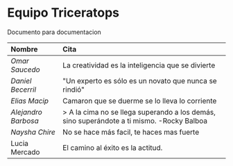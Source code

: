 # Equipo Triceratops
Documento para documentacion

| Nombre | Cita |
| :--- | :--- | 
| *Omar Saucedo* | La creatividad es la inteligencia que se divierte |
| *Daniel Becerril* | "Un experto es sólo es un novato que nunca se rindió" |
| *Elias Macip* | Camaron que se duerme se lo lleva lo corriente |
|*Alejandro Barbosa*|> A la cima no se llega superando a los demás, sino superándote a ti mismo. -Rocky Balboa|
| *Naysha Chire* | No se hace más facil, te haces mas fuerte |
| Lucia Mercado | El camino al éxito es la actitud. |

